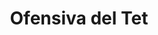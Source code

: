 ﻿---
title: "Ofensiva del Tet"
permalink: periodes_1063.html
layout: periode
dataInici: 1968-01-30
dataFi: 1968-09-23
sidebar: periodes
pares:
  - id: 403
    title: "Intervención Estadounidense"
    dataInici: "(1964-08-02)"
    dataFi: "(1973-03-29)"

fills:
  - id: 997
    title: "Sitio de Khe Sanh"
    dataInici: "(1968-01-21)"
    dataFi: "(1968-07-09)"

  - id: 761
    title: "Batalla de Huê"
    dataInici: "(1968-01-30)"
    dataFi: "(1968-03-03)"

jocsPrincipals:
  - title: "Tet Offensive"
    bggId: 5881
    dataInici: 
    dataFi: 

jocsEscenaris:
jocsEpoca:
jocsEpocaEscenaris:
---
